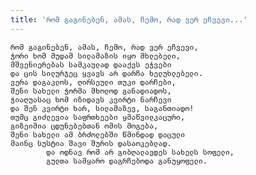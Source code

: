```yaml
---
title: 'რომ გაგინებენ, ამას, ჩემო, რად ვერ ეჩვევი...'
---
```


    რომ გაგინებენ, ამას, ჩემო, რად ვერ ეჩვევი,
    ჭორი ხომ მუდამ სილამაზის იყო მხლებელი,
    მშვენიერებას სამკაულად დააქვს ეჭვები
    და ცის სილურჯეც ყვავს არ დარჩა ხელუხლებელი.
    ვერა დაგაკლოს, ღირსეული თუკი დარჩები,
    შენი სახელი ჭორმა მხოლოდ განადიადოს,
    ჭიაღუასაც ხომ იზიდავს კვირტი ნარჩევი
    და შენ კვირტი ხარ, სილამაზევ, საგანთიადო!
    თუმც გიძლევია საფრთხეები ყმაწვილკაცური,
    გიზეიმია ცდუნებებთან ომის მოგება,
    შენი სახელი ამ ბრძოლებში წმინდად დაცული
    მაინც სუსტია შავი შურის დასაოკებლად.
            და ოდნავ რომ არ გიბღალავდეს სახელს სოფელი,
            გულთა სამყარო დაგრჩებოდა განუყოფელი.
